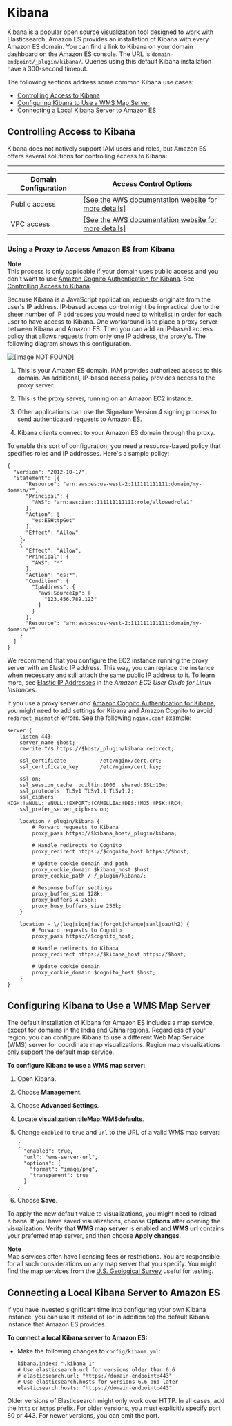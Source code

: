 # Kibana<a name="es-kibana"></a>

Kibana is a popular open source visualization tool designed to work with Elasticsearch\. Amazon ES provides an installation of Kibana with every Amazon ES domain\. You can find a link to Kibana on your domain dashboard on the Amazon ES console\. The URL is `domain-endpoint/_plugin/kibana/`\. Queries using this default Kibana installation have a 300\-second timeout\.

The following sections address some common Kibana use cases:
+ [Controlling Access to Kibana](#es-kibana-access)
+ [Configuring Kibana to Use a WMS Map Server](#es-kibana-map-server)
+ [Connecting a Local Kibana Server to Amazon ES](#es-kibana-local)

## Controlling Access to Kibana<a name="es-kibana-access"></a>

Kibana does not natively support IAM users and roles, but Amazon ES offers several solutions for controlling access to Kibana:


****  

| Domain Configuration | Access Control Options | 
| --- | --- | 
| Public access |  [\[See the AWS documentation website for more details\]](http://docs.aws.amazon.com/elasticsearch-service/latest/developerguide/es-kibana.html)  | 
| VPC access |  [\[See the AWS documentation website for more details\]](http://docs.aws.amazon.com/elasticsearch-service/latest/developerguide/es-kibana.html)  | 

### Using a Proxy to Access Amazon ES from Kibana<a name="es-kibana-proxy"></a>

**Note**  
This process is only applicable if your domain uses public access and you don't want to use [Amazon Cognito Authentication for Kibana](es-cognito-auth.md)\. See [Controlling Access to Kibana](#es-kibana-access)\.

Because Kibana is a JavaScript application, requests originate from the user's IP address\. IP\-based access control might be impractical due to the sheer number of IP addresses you would need to whitelist in order for each user to have access to Kibana\. One workaround is to place a proxy server between Kibana and Amazon ES\. Then you can add an IP\-based access policy that allows requests from only one IP address, the proxy's\. The following diagram shows this configuration\.

![\[Image NOT FOUND\]](http://docs.aws.amazon.com/elasticsearch-service/latest/developerguide/images/KibanaProxy.png)

1. This is your Amazon ES domain\. IAM provides authorized access to this domain\. An additional, IP\-based access policy provides access to the proxy server\.

1. This is the proxy server, running on an Amazon EC2 instance\.

1. Other applications can use the Signature Version 4 signing process to send authenticated requests to Amazon ES\.

1. Kibana clients connect to your Amazon ES domain through the proxy\.

To enable this sort of configuration, you need a resource\-based policy that specifies roles and IP addresses\. Here's a sample policy:

```
{
  "Version": "2012-10-17",
  "Statement": [{
      "Resource": "arn:aws:es:us-west-2:111111111111:domain/my-domain/*",
      "Principal": {
        "AWS": "arn:aws:iam::111111111111:role/allowedrole1"
      },
      "Action": [
        "es:ESHttpGet"
      ],
      "Effect": "Allow"
    },
    {
      "Effect": "Allow",
      "Principal": {
        "AWS": "*"
      },
      "Action": "es:*",
      "Condition": {
        "IpAddress": {
          "aws:SourceIp": [
            "123.456.789.123"
          ]
        }
      },
      "Resource": "arn:aws:es:us-west-2:111111111111:domain/my-domain/*"
    }
  ]
}
```

We recommend that you configure the EC2 instance running the proxy server with an Elastic IP address\. This way, you can replace the instance when necessary and still attach the same public IP address to it\. To learn more, see [Elastic IP Addresses](https://docs.aws.amazon.com/AWSEC2/latest/UserGuide/elastic-ip-addresses-eip.html) in the *Amazon EC2 User Guide for Linux Instances*\.

If you use a proxy server *and* [Amazon Cognito Authentication for Kibana](es-cognito-auth.md), you might need to add settings for Kibana and Amazon Cognito to avoid `redirect_mismatch` errors\. See the following `nginx.conf` example:

```
server {
    listen 443;
    server_name $host;
    rewrite ^/$ https://$host/_plugin/kibana redirect;

    ssl_certificate           /etc/nginx/cert.crt;
    ssl_certificate_key       /etc/nginx/cert.key;

    ssl on;
    ssl_session_cache  builtin:1000  shared:SSL:10m;
    ssl_protocols  TLSv1 TLSv1.1 TLSv1.2;
    ssl_ciphers HIGH:!aNULL:!eNULL:!EXPORT:!CAMELLIA:!DES:!MD5:!PSK:!RC4;
    ssl_prefer_server_ciphers on;

    location /_plugin/kibana {
        # Forward requests to Kibana
        proxy_pass https://$kibana_host/_plugin/kibana;

        # Handle redirects to Cognito
        proxy_redirect https://$cognito_host https://$host;

        # Update cookie domain and path
        proxy_cookie_domain $kibana_host $host;
        proxy_cookie_path / /_plugin/kibana/;

        # Response buffer settings
        proxy_buffer_size 128k;
        proxy_buffers 4 256k;
        proxy_busy_buffers_size 256k;
    }

    location ~ \/(log|sign|fav|forgot|change|saml|oauth2) {
        # Forward requests to Cognito
        proxy_pass https://$cognito_host;

        # Handle redirects to Kibana
        proxy_redirect https://$kibana_host https://$host;

        # Update cookie domain
        proxy_cookie_domain $cognito_host $host;
    }
}
```

## Configuring Kibana to Use a WMS Map Server<a name="es-kibana-map-server"></a>

The default installation of Kibana for Amazon ES includes a map service, except for domains in the India and China regions\. Regardless of your region, you can configure Kibana to use a different Web Map Service \(WMS\) server for coordinate map visualizations\. Region map visualizations only support the default map service\.

**To configure Kibana to use a WMS map server:**

1. Open Kibana\.

1. Choose **Management**\.

1. Choose **Advanced Settings**\.

1. Locate **visualization:tileMap:WMSdefaults**\.

1. Change `enabled` to `true` and `url` to the URL of a valid WMS map server:

   ```
   {
     "enabled": true,
     "url": "wms-server-url",
     "options": {
       "format": "image/png",
       "transparent": true
     }
   }
   ```

1. Choose **Save**\.

To apply the new default value to visualizations, you might need to reload Kibana\. If you have saved visualizations, choose **Options** after opening the visualization\. Verify that **WMS map server** is enabled and **WMS url** contains your preferred map server, and then choose **Apply changes**\.

**Note**  
Map services often have licensing fees or restrictions\. You are responsible for all such considerations on any map server that you specify\. You might find the map services from the [U\.S\. Geological Survey](https://viewer.nationalmap.gov/services/) useful for testing\.

## Connecting a Local Kibana Server to Amazon ES<a name="es-kibana-local"></a>

If you have invested significant time into configuring your own Kibana instance, you can use it instead of \(or in addition to\) the default Kibana instance that Amazon ES provides\.

**To connect a local Kibana server to Amazon ES:**
+ Make the following changes to `config/kibana.yml`:

  ```
  kibana.index: ".kibana_1"
  # Use elasticsearch.url for versions older than 6.6
  # elasticsearch.url: "https://domain-endpoint:443"
  # Use elasticsearch.hosts for versions 6.6 and later
  elasticsearch.hosts: "https://domain-endpoint:443"
  ```

Older versions of Elasticsearch might only work over HTTP\. In all cases, add the `http` or `https` prefix\. For older versions, you must explicitly specify port 80 or 443\. For newer versions, you can omit the port\.